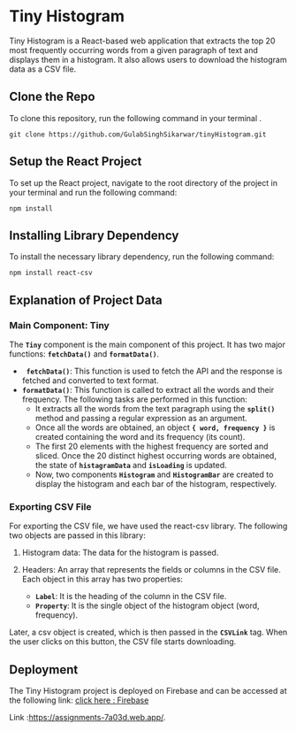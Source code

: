 # Tiny Histogram
Tiny Histogram is a React-based web application that extracts the top 20 most frequently occurring words from a given paragraph of text and displays them in a histogram. It also allows users to download the histogram data as a CSV file.

## Clone the Repo
To clone this repository, run the following command in your terminal . 

`git clone https://github.com/GulabSinghSikarwar/tinyHistogram.git`
 
## Setup the React Project

To set up the React project, navigate to the root directory of the project in your terminal and run the following command:

`npm install`

## Installing Library Dependency

To install the necessary library dependency, run the following command:

`npm install react-csv`


## Explanation of Project Data


### Main Component: Tiny

 The **`Tiny`** component is the main component of this project. It has two major functions: **`fetchData()`** and **`formatData()`**.

-  **` fetchData()`**: This function is used to fetch the API and the response is fetched and converted to text format.
- **`formatData()`**: This function is called to extract all the words and their frequency. The following tasks are performed in this function:
  - It extracts all the words from the text paragraph using the **`split()`** method and passing a regular expression as an argument.
  - Once all the words are obtained, an object **`{ word, frequency }`** is created containing the word and its frequency (its count).
  - The first 20 elements with the highest frequency are sorted and sliced.
Once the 20 distinct highest occurring words are obtained, the state of **`histagramData`** and **`isLoading`** is updated.
  - Now, two components **`Histogram`** and **`HistogramBar`** are created to display the histogram and each bar of the histogram, respectively.

### Exporting CSV File

For exporting the CSV file, we have used the react-csv library. The following two objects are passed in this library:

1. Histogram data: The data for the histogram is passed.
2. Headers: An array that represents the fields or columns in the CSV file. Each object in this array has two properties:

    - **`Label`**: It is the heading of the column in the CSV file.
    - **`Property`**: It is the single object of the histogram object (word, frequency).

 Later, a csv object is created, which is then passed in the **`CSVLink`** tag. When the user clicks on this button, the CSV file starts downloading.
 
## Deployment

The Tiny Histogram project is deployed on Firebase and can be accessed at the following link: [click here :  Firebase](https://assignments-7a03d.web.app/)

Link :https://assignments-7a03d.web.app/.

 


